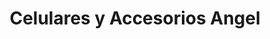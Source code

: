 ---
title: "Celulares y Accesorios Angel"
url: /san-jose/celulares-y-accesorios-angel/
shop: Handy
---